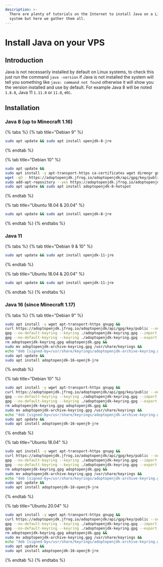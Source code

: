 ```yaml
---
description: >-
  There are plenty of tutorials on the Internet to install Java on a Linux
  system but here we gather them all.
---
```


# Install Java on your VPS

## Introduction

Java is not necessarily installed by default on Linux systems, to check this just run the command `java -version` if Java is not installed the system will tell you something like `java: command not found` otherwise it will show you the version installed and use by default. For example Java 8 will be noted `1.8.0`, Java 11 `1.11.0` or `11.0`, etc.

## Installation

### Java 8 \(up to Minecraft 1.16\)

{% tabs %}
{% tab title="Debian 9" %}
```bash
sudo apt update && sudo apt install openjdk-8-jre
```
{% endtab %}

{% tab title="Debian 10" %}
```bash
sudo apt update &&
sudo apt install -y apt-transport-https ca-certificates wget dirmngr gnupg software-properties-common &&
wget -qO - https://adoptopenjdk.jfrog.io/adoptopenjdk/api/gpg/key/public | sudo apt-key add - &&
sudo add-apt-repository --yes https://adoptopenjdk.jfrog.io/adoptopenjdk/deb/ &&
sudo apt update && sudo apt install adoptopenjdk-8-hotspot
```
{% endtab %}

{% tab title="Ubuntu 18.04 & 20.04" %}
```bash
sudo apt update && sudo apt install openjdk-8-jre
```
{% endtab %}
{% endtabs %}

### Java 11

{% tabs %}
{% tab title="Debian 9 & 10" %}
```bash
sudo apt update && sudo apt install openjdk-11-jre
```
{% endtab %}

{% tab title="Ubuntu 18.04 & 20.04" %}
```bash
sudo apt update && sudo apt install openjdk-11-jre
```
{% endtab %}
{% endtabs %}

### Java 16 \(since Minecraft 1.17\)

{% tabs %}
{% tab title="Debian 9" %}
```bash
sudo apt install -y wget apt-transport-https gnupg && 
curl https://adoptopenjdk.jfrog.io/adoptopenjdk/api/gpg/key/public --output adoptopenjdk.gpg &&
gpg --no-default-keyring --keyring ./adoptopenjdk-keyring.gpg --import adoptopenjdk.gpg &&
gpg --no-default-keyring --keyring ./adoptopenjdk-keyring.gpg --export --output adoptopenjdk-archive-keyring.gpg && 
rm adoptopenjdk-keyring.gpg adoptopenjdk.gpg &&
sudo mv adoptopenjdk-archive-keyring.gpg /usr/share/keyrings &&
echo "deb [signed-by=/usr/share/keyrings/adoptopenjdk-archive-keyring.gpg] https://adoptopenjdk.jfrog.io/adoptopenjdk/deb stretch main" | sudo tee /etc/apt/sources.list.d/adoptopenjdk.list &&
sudo apt update &&
sudo apt install adoptopenjdk-16-openj9-jre
```
{% endtab %}

{% tab title="Debian 10" %}
```bash
sudo apt install -y wget apt-transport-https gnupg && 
curl https://adoptopenjdk.jfrog.io/adoptopenjdk/api/gpg/key/public --output adoptopenjdk.gpg &&
gpg --no-default-keyring --keyring ./adoptopenjdk-keyring.gpg --import adoptopenjdk.gpg &&
gpg --no-default-keyring --keyring ./adoptopenjdk-keyring.gpg --export --output adoptopenjdk-archive-keyring.gpg && 
rm adoptopenjdk-keyring.gpg adoptopenjdk.gpg &&
sudo mv adoptopenjdk-archive-keyring.gpg /usr/share/keyrings &&
echo "deb [signed-by=/usr/share/keyrings/adoptopenjdk-archive-keyring.gpg] https://adoptopenjdk.jfrog.io/adoptopenjdk/deb buster main" | sudo tee /etc/apt/sources.list.d/adoptopenjdk.list &&
sudo apt update &&
sudo apt install adoptopenjdk-16-openj9-jre
```
{% endtab %}

{% tab title="Ubuntu 18.04" %}
```bash
sudo apt install -y wget apt-transport-https gnupg && 
curl https://adoptopenjdk.jfrog.io/adoptopenjdk/api/gpg/key/public --output adoptopenjdk.gpg &&
gpg --no-default-keyring --keyring ./adoptopenjdk-keyring.gpg --import adoptopenjdk.gpg &&
gpg --no-default-keyring --keyring ./adoptopenjdk-keyring.gpg --export --output adoptopenjdk-archive-keyring.gpg && 
rm adoptopenjdk-keyring.gpg adoptopenjdk.gpg &&
sudo mv adoptopenjdk-archive-keyring.gpg /usr/share/keyrings &&
echo "deb [signed-by=/usr/share/keyrings/adoptopenjdk-archive-keyring.gpg] https://adoptopenjdk.jfrog.io/adoptopenjdk/deb bionic main" | sudo tee /etc/apt/sources.list.d/adoptopenjdk.list &&
sudo apt update &&
sudo apt install adoptopenjdk-16-openj9-jre
```
{% endtab %}

{% tab title="Ubuntu 20.04" %}
```bash
sudo apt install -y wget apt-transport-https gnupg && 
curl https://adoptopenjdk.jfrog.io/adoptopenjdk/api/gpg/key/public --output adoptopenjdk.gpg &&
gpg --no-default-keyring --keyring ./adoptopenjdk-keyring.gpg --import adoptopenjdk.gpg &&
gpg --no-default-keyring --keyring ./adoptopenjdk-keyring.gpg --export --output adoptopenjdk-archive-keyring.gpg && 
rm adoptopenjdk-keyring.gpg adoptopenjdk.gpg &&
sudo mv adoptopenjdk-archive-keyring.gpg /usr/share/keyrings &&
echo "deb [signed-by=/usr/share/keyrings/adoptopenjdk-archive-keyring.gpg] https://adoptopenjdk.jfrog.io/adoptopenjdk/deb focal main" | sudo tee /etc/apt/sources.list.d/adoptopenjdk.list &&
sudo apt update &&
sudo apt install adoptopenjdk-16-openj9-jre
```
{% endtab %}
{% endtabs %}




